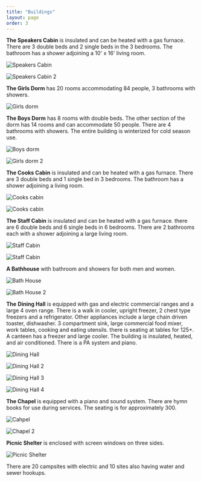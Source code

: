 ```yaml
---
title: "Buildings"
layout: page
order: 3
---
```


**The Speakers Cabin** is insulated and can be heated with a gas furnace. There are 3 double beds and 2 single beds in the 3 bedrooms. The bathroom has a shower adjoining a 10' x 16' living room.

<div class="uk-grid uk-child-width-1-2@m uk-child-width-1-1" uk-grid markdown="1">

![Speakers Cabin](/assets/images/speakers_cabin.JPG) 

![Speakers Cabin 2](/assets/images/speakers_cabin-1.JPG)

</div>

**The Girls Dorm** has 20 rooms accommodating 84 people, 3 bathrooms with showers.

![Girls dorm](/assets/images/girls_dorm.JPG)

**The Boys Dorm** has 8 rooms with double beds. The other section of the dorm has 14 rooms and can accommodate 50 people. There are 4 bathrooms with showers. The entire building is winterized for cold season use.

<div class="uk-grid uk-child-width-1-2@m uk-child-width-1-1" uk-grid markdown="1">

![Boys dorm](/assets/images/Boys_dorm.JPG) 

![Girls dorm 2](/assets/images/girls_dorm-1.JPG)

</div>

**The Cooks Cabin** is insulated and can be heated with a gas furnace. There are 3 double beds and 1 single bed in 3 bedrooms. The bathroom has a shower adjoining a living room.

<div class="uk-grid uk-child-width-1-2@m uk-child-width-1-1" uk-grid markdown="1">

![Cooks cabin](/assets/images/cooks_cabin.JPG) 

![Cooks cabin](/assets/images/cooks_cabin-1.JPG)

</div>

**The Staff Cabin** is insulated and can be heated with a gas furnace. there are 6 double beds and 6 single beds in 6 bedrooms. There are 2 bathrooms each with a shower adjoining a large living room.

<div class="uk-grid uk-child-width-1-2@m uk-child-width-1-1" uk-grid markdown="1">

![Staff Cabin](/assets/images/Staff_cabin.JPG) 

![Staff Cabin](/assets/images/staff_cabin_-1.JPG)

</div>

**A Bathhouse** with bathroom and showers for both men and women.

<div class="uk-grid uk-child-width-1-2@m uk-child-width-1-1" uk-grid markdown="1">

![Bath House](/assets/images/Bath_house.JPG) 

![Bath House 2](/assets/images/bath_house-1.JPG)

</div>

**The** **Dining Hall** is equipped with gas and electric commercial ranges and a large 4 oven range. There is a walk in cooler, upright freezer, 2 chest type freezers and a refrigerator. Other appliances include a large chain driven toaster, dishwasher. 3 compartment sink, large commercial food mixer, work tables, cooking and eating utensils. there is seating at tables for 125+. A canteen has a freezer and large cooler. The building is insulated, heated, and air conditioned. There is a PA system and piano.

<div class="uk-grid uk-child-width-1-2@m uk-child-width-1-1" uk-grid markdown="1">

![Dining Hall](/assets/images/dining_hall.JPG) 

![Dining Hall 2](/assets/images/dining_hall-4.JPG)

![Dining Hall 3](/assets/images/dining_hall-1.JPG) 

![Dining Hall 4](/assets/images/dining_hall-2.JPG)

</div>

**The Chapel** is equipped with a piano and sound system. There are hymn books for use during services. The seating is for approximately 300.

<div class="uk-grid uk-child-width-1-2@m uk-child-width-1-1" uk-grid markdown="1">

![Cahpel](/assets/images/chapel-1.JPG) 

![Chapel 2](/assets/images/chapel-2.JPG)

</div>

**Picnic Shelter** is enclosed with screen windows on three sides.

![Picnic Shelter](/assets/images/picnic-1.jpg)

There are 20 campsites with electric and 10 sites also having water and sewer hookups.